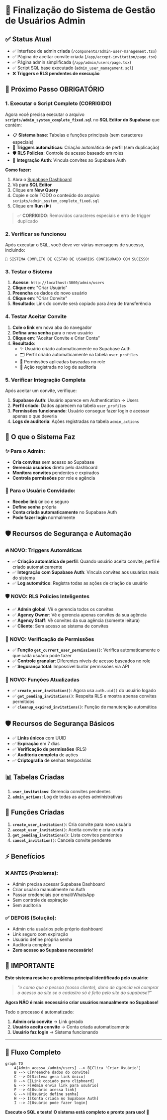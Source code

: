 # 🎯 Finalização do Sistema de Gestão de Usuários Admin

## ✅ Status Atual
- ✅ Interface de admin criada (`/components/admin-user-management.tsx`)
- ✅ Página de aceitar convite criada (`/app/accept-invitation/page.tsx`) 
- ✅ Página admin simplificada (`/app/admin/users/page.tsx`)
- ✅ Script SQL base executado (`admin_user_management.sql`)
- ❌ **Triggers e RLS pendentes de execução**

## 🚀 Próximo Passo OBRIGATÓRIO

### 1. Executar o Script Completo (CORRIGIDO)

Agora você precisa executar o arquivo **`scripts/admin_system_complete_fixed.sql`** no **SQL Editor do Supabase** que contém:

- 📋 **Sistema base**: Tabelas e funções principais (sem caracteres especiais)
- 🔄 **Triggers automáticas**: Criação automática de perfil (sem duplicação)
- 🛡️ **RLS Policies**: Controle de acesso baseado em roles
- 🔐 **Integração Auth**: Vincula convites ao Supabase Auth

**Como fazer:**
1. Abra o [Supabase Dashboard](https://supabase.com/dashboard)
2. Vá para **SQL Editor** 
3. Clique em **New Query**
4. Copie e cole TODO o conteúdo do arquivo `scripts/admin_system_complete_fixed.sql`
5. Clique em **Run** (▶️)

> ✅ **CORRIGIDO**: Removidos caracteres especiais e erro de trigger duplicado

### 2. Verificar se funcionou

Após executar o SQL, você deve ver várias mensagens de sucesso, incluindo:
```
🎉 SISTEMA COMPLETO DE GESTÃO DE USUÁRIOS CONFIGURADO COM SUCESSO!
```

### 3. Testar o Sistema

1. **Acesse**: `http://localhost:3000/admin/users`
2. **Clique em**: "Criar Usuário" 
3. **Preencha** os dados do novo usuário
4. **Clique em**: "Criar Convite"
5. **Resultado**: Link do convite será copiado para área de transferência

### 4. Testar Aceitar Convite

1. **Cole o link** em nova aba do navegador
2. **Defina uma senha** para o novo usuário  
3. **Clique em**: "Aceitar Convite e Criar Conta"
4. **Resultado**: 
   - ✨ Usuário criado automaticamente no Supabase Auth
   - 🗂️ Perfil criado automaticamente na tabela `user_profiles`
   - 🔐 Permissões aplicadas baseadas no role
   - 📝 Ação registrada no log de auditoria

### 5. Verificar Integração Completa

Após aceitar um convite, verifique:

1. **Supabase Auth**: Usuário aparece em Authentication → Users
2. **Perfil criado**: Dados aparecem na tabela `user_profiles`
3. **Permissões funcionando**: Usuário consegue fazer login e acessar apenas o que deveria
4. **Logs de auditoria**: Ações registradas na tabela `admin_actions`

## 🎯 O que o Sistema Faz

### ✨ Para o Admin:
- **Cria convites** sem acesso ao Supabase
- **Gerencia usuários** direto pelo dashboard
- **Monitora convites** pendentes e expirados
- **Controla permissões** por role e agência

### 🔗 Para o Usuário Convidado:
- **Recebe link** único e seguro
- **Define senha** própria
- **Conta criada automaticamente** no Supabase Auth
- **Pode fazer login** normalmente

## 🛡️ Recursos de Segurança e Automação

### 🔥 **NOVO**: Triggers Automáticas
- ✅ **Criação automática de perfil**: Quando usuário aceita convite, perfil é criado automaticamente
- ✅ **Integração com Supabase Auth**: Vincula convites aos usuários reais do sistema
- ✅ **Log automático**: Registra todas as ações de criação de usuário

### 🛡️ **NOVO**: RLS Policies Inteligentes
- ✅ **Admin global**: Vê e gerencia todos os convites
- ✅ **Agency Owner**: Vê e gerencia apenas convites da sua agência
- ✅ **Agency Staff**: Vê convites da sua agência (somente leitura)
- ✅ **Cliente**: Sem acesso ao sistema de convites

### 🔐 **NOVO**: Verificação de Permissões
- ✅ **Função `get_current_user_permissions()`**: Verifica automaticamente o que cada usuário pode fazer
- ✅ **Controle granular**: Diferentes níveis de acesso baseados no role
- ✅ **Segurança total**: Impossível burlar permissões via API

### 🔧 **NOVO**: Funções Atualizadas
- ✅ **`create_user_invitation()`**: Agora usa `auth.uid()` do usuário logado
- ✅ **`get_pending_invitations()`**: Respeita RLS e mostra apenas convites permitidos
- ✅ **`cleanup_expired_invitations()`**: Função de manutenção automática

## 🛡️ Recursos de Segurança Básicos

- ✅ **Links únicos** com UUID
- ✅ **Expiração** em 7 dias
- ✅ **Verificação de permissões** (RLS)
- ✅ **Auditoria completa** de ações
- ✅ **Criptografia** de senhas temporárias

## 📊 Tabelas Criadas

1. **`user_invitations`**: Gerencia convites pendentes
2. **`admin_actions`**: Log de todas as ações administrativas

## 🔧 Funções Criadas

1. **`create_user_invitation()`**: Cria convite para novo usuário
2. **`accept_user_invitation()`**: Aceita convite e cria conta
3. **`get_pending_invitations()`**: Lista convites pendentes 
4. **`cancel_invitation()`**: Cancela convite pendente

## ⚡ Benefícios

### ❌ ANTES (Problema):
- Admin precisa acessar Supabase Dashboard
- Criar usuário manualmente no Auth
- Passar credenciais por email/WhatsApp
- Sem controle de expiração
- Sem auditoria

### ✅ DEPOIS (Solução):
- Admin cria usuários pelo próprio dashboard
- Link seguro com expiração
- Usuário define própria senha
- Auditoria completa
- **Zero acesso ao Supabase necessário!**

## 🚨 IMPORTANTE

**Este sistema resolve o problema principal identificado pelo usuário:**

> *"e como que a pessoa (nosso cliente), dono de agencia vai comprar o acesso ao site se o cadastro só é feito pelo site do supabase?"*

**Agora NÃO é mais necessário criar usuários manualmente no Supabase!** 

Todo o processo é automatizado:
1. **Admin cria convite** → Link gerado
2. **Usuário aceita convite** → Conta criada automaticamente
3. **Usuário faz login** → Sistema funcionando

---

## 🔄 Fluxo Completo

```mermaid
graph TD
    A[Admin acessa /admin/users] --> B[Clica 'Criar Usuário']
    B --> C[Preenche dados do convite]
    C --> D[Sistema gera link único]
    D --> E[Link copiado para clipboard]
    E --> F[Admin envia link para usuário]
    F --> G[Usuário acessa link]
    G --> H[Usuário define senha]
    H --> I[Conta criada no Supabase Auth]
    I --> J[Usuário pode fazer login]
```

**Execute o SQL e teste! O sistema está completo e pronto para uso! 🚀**

